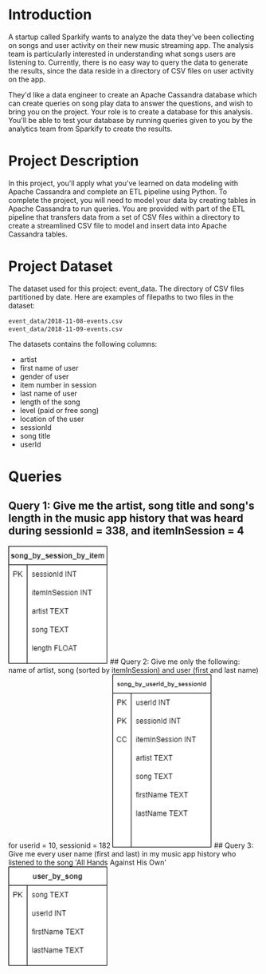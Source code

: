 # Introduction 
A startup called Sparkify wants to analyze the data they've been collecting on songs and user activity on their new music streaming app. The analysis team is particularly interested in understanding what songs users are listening to. Currently, there is no easy way to query the data to generate the results, since the data reside in a directory of CSV files on user activity on the app.

They'd like a data engineer to create an Apache Cassandra database which can create queries on song play data to answer the questions, and wish to bring you on the project. Your role is to create a database for this analysis. You'll be able to test your database by running queries given to you by the analytics team from Sparkify to create the results.

# Project Description
In this project, you'll apply what you've learned on data modeling with Apache Cassandra and complete an ETL pipeline using Python. To complete the project, you will need to model your data by creating tables in Apache Cassandra to run queries. You are provided with part of the ETL pipeline that transfers data from a set of CSV files within a directory to create a streamlined CSV file to model and insert data into Apache Cassandra tables.

# Project Dataset
The dataset used for this project: event_data. The directory of CSV files partitioned by date. Here are examples of filepaths to two files in the dataset:
```
event_data/2018-11-08-events.csv
event_data/2018-11-09-events.csv
```
The datasets contains the following columns:
- artist
- first name of user
- gender of user
- item number in session
- last name of user
- length of the song
- level (paid or free song)
- location of the user
- sessionId
- song title
- userId

# Queries
## Query 1: Give me the artist, song title and song's length in the music app history that was heard during sessionId = 338, and itemInSession = 4
<img src="query1.png" alt="query1" width="200"/>
## Query 2: Give me only the following: name of artist, song (sorted by itemInSession) and user (first and last name) for userid = 10, sessionid = 182
<img src="query2.png" alt="query2" width="200"/>
## Query 3: Give me every user name (first and last) in my music app history who listened to the song 'All Hands Against His Own'
<img src="query3.png" alt="query3" width="200"/>
